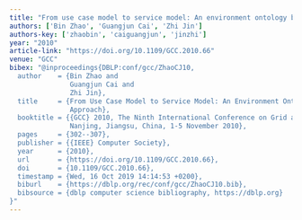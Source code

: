 ```yaml
---
title: "From use case model to service model: An environment ontology based approach"
authors: ['Bin Zhao', 'Guangjun Cai', 'Zhi Jin']
authors-key: ['zhaobin', 'caiguangjun', 'jinzhi']
year: "2010"
article-link: "https://doi.org/10.1109/GCC.2010.66"
venue: "GCC"
bibex: "@inproceedings{DBLP:conf/gcc/ZhaoCJ10,
  author    = {Bin Zhao and
               Guangjun Cai and
               Zhi Jin},
  title     = {From Use Case Model to Service Model: An Environment Ontology Based
               Approach},
  booktitle = {{GCC} 2010, The Ninth International Conference on Grid and Cloud Computing,
               Nanjing, Jiangsu, China, 1-5 November 2010},
  pages     = {302--307},
  publisher = {{IEEE} Computer Society},
  year      = {2010},
  url       = {https://doi.org/10.1109/GCC.2010.66},
  doi       = {10.1109/GCC.2010.66},
  timestamp = {Wed, 16 Oct 2019 14:14:53 +0200},
  biburl    = {https://dblp.org/rec/conf/gcc/ZhaoCJ10.bib},
  bibsource = {dblp computer science bibliography, https://dblp.org}
}"
---
```

